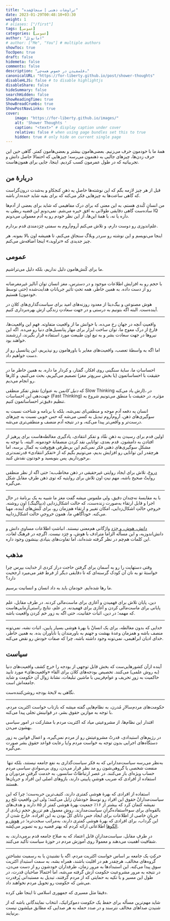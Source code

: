 ```yaml
---
title: "تراوشات ذهنی | سنجاق‌شده"
date: 2023-01-29T00:48:10+03:30
weight: 1
# aliases: ["/first"]
tags: [عمومی]
categories: [عمومی]
author: "امانوئل"
# author: ["Me", "You"] # multiple authors
showToc: true
TocOpen: true
draft: false
hidemeta: false
comments: false
description: "فلسفیدن در خصوص همه‌چی…"
canonicalURL: "https://for-liberty.github.io/post/shower-thoughts"
disableHLJS: false # to disable highlightjs
disableShare: false
hideSummary: false
searchHidden: false
ShowReadingTime: true
ShowBreadCrumbs: true
ShowPostNavLinks: true
cover:
    image: "https://for-liberty.github.io/images/" 
    alt: 'Shower Thoughts '
    caption: "<text>" # display caption under cover
    relative: false # when using page bundles set this to true
    hidden: true # only hide on current single page
---
```


همهٔ ما با خودمون حرف می‌زنیم. بعضی‌هامون بیشتر و بعضی‌هامون کمتر. گاهی حین این حرف زدن‌ها، چیزهای جالبی به ذهنمون می‌رسه؛ چیزهایی که احتمالا حاصل دانش و تجربیاتیه که در طول عمرمون کسب کردیم. اینجا، جایی برای همون‌هاست. 


## دربارهٔ من

قبل از هر چیز لازمه بگم که این نوشته‌ها حاصلِ یه ذهنِ کنجکاو و به‌شدت درون‌گراست که گاهی ساعت‌ها به چیزهایی فکر می‌کنه که برای بقیه شاید خنده‌دار باشه.

 من انسانِ کُندی هستم، به این معنی که برای درک مفاهیمی که شاید برای بعضی از آدم‌ها ساده‌ست گاهی دقایقی طولانی به افق خیره می‌شم. نمی‌دونم این قضیه ربطی به IQ داره یا نه، با همهٔ این‌ها، از این نظر خودم رو یه آدم معمولی می‌دونم.

علم‌اندوزی رو دوست دارم، و تلاش می‌کنم آروم‌آروم به سمتی خِرَدمندی قدم بردارم. 

اینجا می‌نویسم و این نوشته رو سردر وبلاگ سنجاق می‌کنم، تا همیشه اون بالا بمونه. هر چیز جدیدی که «تراوید،» اینجا اضافه‌ش می‌کنم.


## عمومی

‏ما برای کُنش‌هامون دلیل نداریم، بلکه دلیل می‌تراشیم.

___

با حجم رو به افزایش اطلاعات موجود و در دسترس، مغز انسان توان آنالیز غیرمغرضانه رو از دست داده. به همین خاطر، همه تحتِ تاثیرِ جریاناتِ هدایت‌شده (حتی توسط خودمون) هستیم.

هوش مصنوعی و بیگ‌دیتا از معدود روزنه‌های امید برای سیاست‌گذاری‌های کلان در آینده‌ست. البته اگه بتونیم به درستی و در جهت سعادتِ زندگی ازش بهره‌برداری کنیم.

___

واقعیتِ آنچه در جهان رخ می‌ده، با خوانش ما از واقعیت متفاوته. فهمِ این واقعیت‌ها، فارغ از درک معوج ما، توان ساخت ابزار برای مهار پتانسیل‌های دنیا رو می‌ده. اگه این نیروها در جهت سعادت بشر و به تبع اون طبیعت مورد استفاده قرار بگیرند، ارزشمند خواهند بود.

اما اگه به واسطهٔ تعصب، واقعیت‌های مغایر با باورهامون رو نپذیریم، این پتانسیل رو از دست خواهیم داد. 

___

احساساتِ ما، سایهٔ سنگینی روی افکار، گفتار، و کردار ما داره. به همین خاطر ما در حقیقت با احساساتمون (یا بخش سریع‌تر مغز) تصمیم می‌گیریم، بحث می‌کنیم، و کارها رو انجام می‌دیم. 

نقش تفکر منطقی (که *دنیل کانمن* به عنوان Slow Thinking ازش یاد می‌کنه)، در جهت‌دهی این احساسات (Fast Thinking) مؤثره. در حقیقت با منطق می‌تونیم شروع به تنظیم دقیق‌تر احساساتمون کنیم. 

انسان یه دفعه آدمِ موجه و منطقی‌ای نمی‌شه، بلکه با برنامه و شناخت نسبت به سوگیری‌های ذهن، آروم‌آروم تبدیل به کسی می‌شه که حس خوبی نسبت به چیزهای درست‌تر و واقعی‌تر پیدا می‌کنه، و در نتیجه آدم منصف و منطقی‌تری می‌شه.

___

اولین قدم برای رسیدن به ذهنِ نقّاد و تفکر انتقادی، یادگیری مغالطه‌هاست برای پرهیز از افتادن به دامشون. قدم بعدی، توانایی نقد کردن منصفانهٔ خودمونه. البته، با توجه به مشکلِ سوگیری‌های ذهنی فکر نمی‌کنم این بی‌طرفی هیچ‌وقت به کمال برسه، اما هرچقدر این توانایی رو افزایش بدیم، می‌تونیم بگیم که از «تفکر انتقادی» قدرتمندتری برخورداریم. پس بنویسید و خودتون نقدش کنید.

___

[دروغ](/post/what-is-a-lie/)، تلاش برای ایجاد روایتی غیرحقیقی در ذهن مخاطب‌ـه؛ حتی اگه از نظر منطقی روایتْ صحیح باشه، مهم نیتِ اون تلاش برای روایتیه که توی ذهن طرفِ مقابل شکل می‌گیره.

___

با یه مقایسهٔ نه‌چندان دقیق، ولی ملموس میشه گفت مغز ما شبیه به یک برنامهٔ در حال اجرا و قابل ارتقاء به‌صورت زنده‌ست، که حالت اشکال‌زدایی (دیباگینگ) اون روشنه. خروجیِ حالتِ اشکال‌زدایی، امکان تغییر و ارتقاء هم‌زمان رو، برای کُنش‌های آینده، مهیا می‌کنه. خودآگاهیِ ما، همون خروجیِ حالت اشکال‌زداییه.

___

[دانش، هوش، و خِرَد](/post/knowledge-wits-wisdom/) واژگانی هم‌معنی نیستند. انباشتِ اطلاعات مساوی دانش و دانش‌اندوزیه، و این مسأله الزاما مترادف با هوش، و خِرَد نیست. اگرچه در فرهنگ لغات، این کلمات هم‌چم در نظر گرفته شده‌اند، اما تفاوت‌های بنیادی بینشون وجود داره. 


## مذهب

وقتی دستهایت را رو به آسمان برای گرفتن حاجت دراز کردی از خدایت بپرس چرا خواستهٔ تو به نان آن کودک گرسنه‌ای که تا دقایقی دیگر از فرط فقر می‌میرد ارجحیت دارد؟

ما رها شده‌ایم. خودمان باید به داد انسان و‌ انسانیت برسیم.

___

دین، پایان تلاش برای فهمیدن و آغازی برای ماست‌مالی کردنه. در طرف مقابل، علم پایانی برای ماست‌مالی کردن و آغازی برای فهمیدنه. در علم، نتایج راستی‌آزمایی‌هاست که مهمه؛ در دین، اثبات حقانیت، حتی اگه به زور خم کردن واقعیت باشه.

___

خدایی که بدون مغالطه، برای یک انسانْ با بهرهٔ هوشی بسیار پایین، اثبات نشه، نمی‌تونه منصف باشه و همزمان وعدهٔ بهشت و جهنم به باورمندان یا ناباوران بده. به همین خاطر، خدای ادیان ابراهیمی، نمی‌تونه وجود داشته باشه، چرا که صفات خودش رو نقض می‌کنه.


## سیاست

‏آینده ازآن کشورهایی‌ست که بخش قابل توجهی از بودجه را خرج کشف واقعیت‌های دنیا (به روش علمی) می‌کنند. تخصیص بودجه‌های کلان برای القاء «واقعیت‌های» مورد تایید حاکمیت به زورِ تحریف و عوام‌فریبی با ماشین تبلیغات، نشانهٔ زوال آن حکومت و شاید جامعه‌اش است.

نگاهی به لایحهٔ بودجه روشن‌کننده‌ست.

___

حکومت‌های مردم‌سالارِ مُدرن، به نظام‌هایی گفته میشه که بازتاب خواست اکثریت مردم، با توجه به موازین حقوق بشر، در قوانینش تجلی پیدا می‌کنه.

اقتدار این نظام‌ها، از مشروعیتی میاد که اکثریت مردم با مشارکت در امور سیاسی بهشون می‌دن.

در رژیم‌های استبدادی، قدرتْ مشروعیتش رو از مردم نمی‌گیره، و اعمال قوانین به زور دستگاه‌های اجرایی بدون توجه به خواست مردم و/یا رعایت قواعد حقوق بشر صورت می‌گیره.

___
‎
به‌نظر می‌رسه سیاست‌مدارانی که به فکر سیاست‌گذاری به نفع جامعه نیستند، بلکه تنها منفعت شخصی یا گروهی‌شون رو مد نظر قرار می‌دن، روی بی‌سوادیِ سیاسی مردم حساب ویژه‌ای باز می‌کنند. در عصر ارتباطاتْ سانسور، به خدمت گرفتنِ مزدوران و استفاده از افرادی که ضریب هوشیِ پایینی دارند، بازوهای اصلی این افراد و جریان‌ها هستند.

استفاده از افرادی که بهرهٔ هوشی کمتری دارند، کثیف‌ترین حربه‌ست؛ چرا که این سیاست‌مدارانْ حقوق این افراد رو توسط خودشان زایل می‌کنند؛ ولی این واقعیتِ تلخ رو نمیشه کتمان کرد که بیشتر از ۱۶٪ جمعیت بهرهٔ هوشی کمتر از ۸۵ دارند و هدف‌های بالقوه‌ای برای سوءاستفاده‌گرانِ سیاست‌مدارند. روشِ معمول هم تزریقِ حجمِ زیادی از جریانِ خاصی از اطلاعات برای ایجاد حسِ دانای کلّ بودن به این افراده. خارج شدن از این گرداب، برای افرادی که بهرهٔ هوشی کمتری دارند، به‌مراتب سخت‌تره؛ در [هوش و الگوها](/post/intelligence-and-religion/#هوش-و-الگوها) اطلاعاتی ارائه کردم که بهتر قضیه رو به تصویر می‌کِشه.

در طرفِ مقابل، سیاست‌مدارانِ قابل اعتماد که به صلاح جامعه قدم برمی‌دارند، به شفافیت اهمیت می‌دهند و معمولا روی آموزش مردم در حوزهٔ سیاست تأکید می‌کنند.

___

حرکتِ یک جامعه‌ بر اساس خواست اکثریت مردم، اگه با نشنیدنِ یا به رسمیت نشناختنِ گروه‌های مخالف، هرچقدر هم در اقلیت باشند، همراه بشه، به سمت استبدادِ اکثریت سوق پیدا می‌کنه. این استبدادها به مرور زمان، طرفداران خودشون رو از دست می‌دن، در نتیجه به مرور مشروعیت حکومت ازش گرفته می‌شه، اما احتمالا صاحبان قدرت، در طول این مسیر و با تکیه به حمایتی که از مردم گرفتند، تبدیل به مستبدانی پُرقدرت می‌شن که حکومت رو تحویل مردم نخواهند داد.

دقیقا مثل مسیری که جمهوری اسلامی تا اینجا طی کرده. 

شاید مهم‌ترین مسأله برای حفظ یک حکومت دموکراتیک، انتخاب نمایندگانی باشه که از شنیدن صداهای مخالف نترسند و در صدد حمله به هر صدایی که مطابق میلشون نیست برنیایند.
‎

